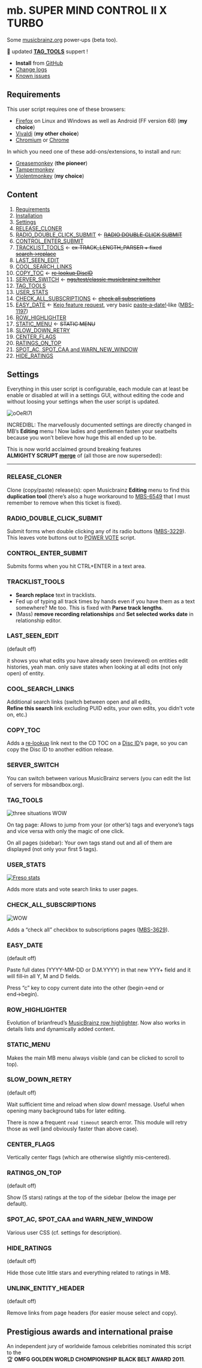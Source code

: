 ﻿mb. SUPER MIND CONTROL Ⅱ X TURBO
================================

Some [musicbrainz.org](https://musicbrainz.org) power‐ups (beta too).

:gem: updated [**TAG_TOOLS**](#tag_tools) suppert !

- **Install** from [GitHub]
- [Change logs]
- [Known issues](https://github.com/jesus2099/konami-command/labels/mb_SUPER-MIND-CONTROL-II-X-TURBO)

Requirements
------------

This user script requires one of these browsers:

- [Firefox] on Linux and Windows as well as Android (FF version 68) (**my choice**)
- [Vivaldi] (**my other choice**)
- [Chromium] or [Chrome]

In which you need one of these add-ons/extensions, to install and run:

- [Greasemonkey] (**the pioneer**)
- [Tampermonkey]
- [Violentmonkey] (**my choice**)

Content
-------

1. [Requirements](#requirements)
1. [Installation](#installation)
1. [Settings](#settings)
  1. [RELEASE_CLONER](#release_cloner)
  1. [RADIO_DOUBLE_CLICK_SUBMIT](#radio_double_click_submit) ← <del>[RADIO DOUBLE‐CLICK SUBMIT][USO-135557]</del>
  1. [CONTROL_ENTER_SUBMIT](#control_enter_submit)
  1. [TRACKLIST_TOOLS](#tracklist_tools) ← <del>ex‐TRACK_LENGTH_PARSER + fixed [search→replace][GIST-8580947]</del>
  1. [LAST_SEEN_EDIT](#last_seen_edit)
  1. [COOL_SEARCH_LINKS](#cool_search_links)
  1. [COPY_TOC](#copy_toc) ← <del>[re‐lookup DiscID][USO-104480]</del>
  1. [SERVER_SWITCH](#server_switch) ← <del>[ngs/test/classic musicbrainz switcher][USO-103422]</del>
  1. [TAG_TOOLS](#tag_tools)
  1. [USER_STATS](#user_stats)
  1. [CHECK_ALL_SUBSCRIPTIONS](#check_all_subscriptions) ← <del>[check all subscriptions][USO-122083]</del>
  1. [EASY_DATE](#easy_date) ← [Kejo feature request][USO-193018], very basic [paste‐a‐date!][USO-121217]‐like ([MBS-1197])
  1. [ROW_HIGHLIGHTER](#row_highlighter)
  1. [STATIC_MENU](#static_menu) ← <del>STATIC MENU</del>
  1. [SLOW_DOWN_RETRY](#slow_down_retry)
  1. [CENTER_FLAGS](#center_flags)
  1. [RATINGS_ON_TOP](#ratings_on_top)
  1. [SPOT_AC, SPOT_CAA and WARN_NEW_WINDOW](#spot_ac-spot_caa-and-warn_new_window)
  1. [HIDE_RATINGS](#hide_ratings)


Settings
--------

Everything in this user script is configurable, each module can at least be
enable or disabled at will in a settings GUI, without editing the code and
without loosing your settings when the user script is updated.

![oOeRl7I]

INCREDIBL: The marvellously documented settings are directly changed
in MB’s **Editing** menu ! Now ladies and gentlemen fasten your seatbelts
because you won’t believe how huge this all ended up to be.

This is now world acclaimed ground breaking features
**ALMIGHTY SCRUPT [merge][USO-119639]** of (all those are now superseded):

---

### RELEASE_CLONER

Clone (copy/paste) release(s): open Musicbrainz **Editing** menu to find this
**duplication tool** (there’s also a huge workaround to [MBS-6549] that I must
remember to remove when this ticket is fixed).

### RADIO_DOUBLE_CLICK_SUBMIT

Submit forms when double clicking any of its radio buttons ([MBS-3229]).
This leaves vote buttons out to [POWER VOTE][USO-57765] script.

### CONTROL_ENTER_SUBMIT

Submits forms when you hit CTRL+ENTER in a text area.

### TRACKLIST_TOOLS

* **Search replace** text in tracklists.
* Fed up of typing all track times by hands even if you have them as a text
  somewhere? Me too. This is fixed with **Parse track lengths**.
* (Mass) **remove recording relationships** and **Set selected works date**
  in relationship editor.

### LAST_SEEN_EDIT

(default off)

it shows you what edits you have already seen (reviewed) on entities
edit histories, yeah man. only save states when looking at all edits
(not only open) of entity.

### COOL_SEARCH_LINKS

Additional search links (switch between open and all edits,
**Refine this search** link excluding PUID edits, your own edits,
you didn’t vote on, etc.)

### COPY_TOC

Adds a [re‐lookup](https://musicbrainz.org/cdtoc/attach?toc=1%202%2047265%20150%2024107)
link next to the CD TOC on a [Disc ID](https://musicbrainz.org/cdtoc/1ddfodmV5lPnb2yMX4U.162ubz0-)’s
page, so you can copy the Disc ID to another edition release.

### SERVER_SWITCH

You can switch between various MusicBrainz servers (you can edit the list
of servers for mbsandbox.org).

### TAG_TOOLS

![three situations WOW][l0zO9nk]

On tag page: Allows to jump from your (or other’s) tags and everyone’s
tags and vice versa with only the magic of one click.

On all pages (sidebar): Your own tags stand out and all of them are displayed
(not only your first 5 tags).

### USER_STATS

[![Freso stats][KvC7dX6]](https://musicbrainz.org/user/Freso)

Adds more stats and vote search links to user pages.

### CHECK_ALL_SUBSCRIPTIONS

![WOW][kGiMP]

Adds a “check all” checkbox to subscriptions pages ([MBS-3629]).

### EASY_DATE

(default off)

Paste full dates (YYYY-MM-DD or D.M.YYYY) in that new YYY+ field and it will fill‐in all Y, M and D fields.

Press “c” key to copy current date into the other (begin→end or end→begin).

### ROW_HIGHLIGHTER

Evolution of brianfreud’s [MusicBrainz row highlighter][USO-118008].
Now also works in details lists and dynamically added content.

### STATIC_MENU

Makes the main MB menu always visible (and can be clicked to scroll to top).

### SLOW_DOWN_RETRY

(default off)

Wait sufficient time and reload when slow down! message.
Useful when opening many background tabs for later editing.

There is now a frequent `read timeout` search error.
This module will retry those as well (and obviously faster than above case).

### CENTER_FLAGS

Vertically center flags (which are otherwise slightly mis‐centered).

### RATINGS_ON_TOP

(default off)

Show (5 stars) ratings at the top of the sidebar (below the image per default).

### SPOT_AC, SPOT_CAA and WARN_NEW_WINDOW

Various user CSS (cf. settings for description).

### HIDE_RATINGS

(default off)

Hide those cute little stars and everything related to ratings in MB.

### UNLINK_ENTITY_HEADER

(default off)

Remove links from page headers (for easier mouse select and copy).


Prestigious awards and international praise
-------------------------------------------

An independent jury of worldwide famous celebrities nominated this script
to the :trophy: **OMFG GOLDEN WORLD CHOMPIONSHIP BLACK BELT AWARD 2011**.

[GitHub]: https://github.com/jesus2099/konami-command/raw/master/mb_SUPER-MIND-CONTROL-II-X-TURBO.user.js
[change logs]: https://github.com/jesus2099/konami-command/commits/master/mb_SUPER-MIND-CONTROL-II-X-TURBO.user.js

[kGiMP]: https://i.imgur.com/kGiMP.png
[kHQeOpQ]: https://i.imgur.com/kHQeOpQ.png
[kHQeOpQs]: https://i.imgur.com/kHQeOpQs.png
[KvC7dX6]: https://i.imgur.com/KvC7dX6.png
[l0zO9nk]: https://i.imgur.com/l0zO9nk.png
[oOeRl7I]: https://i.imgur.com/oOeRl7I.png

[chrome]: https://google.com/chrome
[chromium]: https://download-chromium.appspot.com
[firefox]: https://mozilla.org/firefox
[greasemonkey]: https://www.greasespot.net
[tampermonkey]: https://github.com/Tampermonkey/tampermonkey
[violentmonkey]: https://github.com/violentmonkey/violentmonkey
[vivaldi]: https://vivaldi.com

[MBS-1197]: https://tickets.musicbrainz.org/browse/MBS-1197 "Date field on RE should be magic"
[MBS-3229]: https://tickets.musicbrainz.org/browse/MBS-3229 "Double‐click on radio button to select entry"
[MBS-3629]: https://tickets.musicbrainz.org/browse/MBS-3629 "Mass unsubscribe checkbox"
[MBS-6549]: https://tickets.musicbrainz.org/browse/MBS-6549 "Release Editor Seeding : events.n.country = “JP” doesn’t work"
[MBS-6837]: https://tickets.musicbrainz.org/browse/MBS-6837 "beta.mb→mb link (unset_beta=1) should stay on same page"

[USO-57765]: https://web.archive.org/web/2013/userscripts.org/scripts/show/57765
[USO-103422]: https://web.archive.org/web/2013/userscripts.org/scripts/show/103422
[USO-104480]: https://web.archive.org/web/2013/userscripts.org/scripts/show/104480
[USO-118008]: https://web.archive.org/web/2013/userscripts.org/scripts/show/118008
[USO-121217]: https://web.archive.org/web/2013/userscripts.org/scripts/show/121217
[USO-122083]: https://web.archive.org/web/2013/userscripts.org/scripts/show/122083
[USO-135557]: https://web.archive.org/web/2013/userscripts.org/scripts/show/135557
[GIST-8580947]: https://gist.github.com/jesus2099/8580947 "search→replace bookmarklet"

[USO-119639]: https://web.archive.org/web/2013/userscripts.org/topics/119639
[USO-193018]: https://web.archive.org/web/2013/userscripts.org/topics/193018
